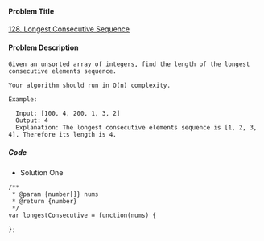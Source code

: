 #### Problem Title
[128. Longest Consecutive Sequence](https://leetcode.com/problems/longest-consecutive-sequence/)
#### Problem Description
```
Given an unsorted array of integers, find the length of the longest consecutive elements sequence.

Your algorithm should run in O(n) complexity.

Example:

  Input: [100, 4, 200, 1, 3, 2]
  Output: 4
  Explanation: The longest consecutive elements sequence is [1, 2, 3, 4]. Therefore its length is 4.
```

##### Code

- Solution One
```
/**
 * @param {number[]} nums
 * @return {number}
 */
var longestConsecutive = function(nums) {
    
};
```

